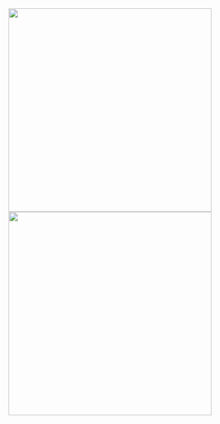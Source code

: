 <img src = 'https://github.com/wltschmrz/DRL_PolicyGradients/assets/164648313/07310fc1-edff-4f39-a8a3-45c0d4649d34' width="400" height="400"/>
<img src = 'https://github.com/wltschmrz/DRL_PolicyGradients/assets/164648313/4a4bc4d8-6902-4b5d-9321-c27277c1c480' width="400" height="400"/>
